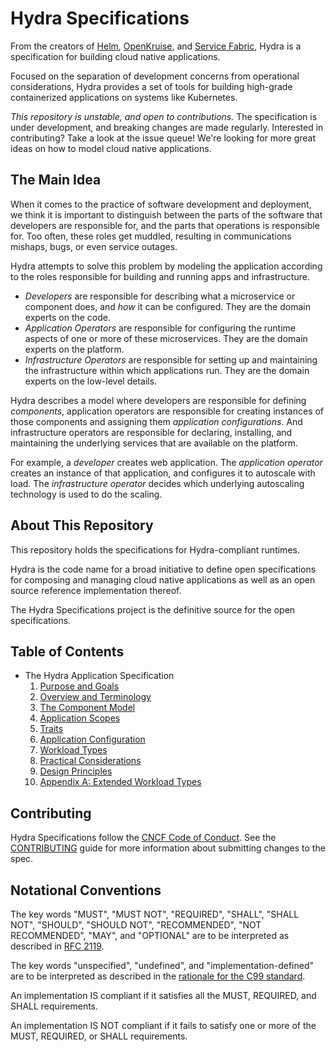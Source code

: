 # Hydra Specifications

From the creators of 
[Helm](https://helm.sh),
[OpenKruise](https://openkruise.io/en-us/),
and [Service Fabric](https://github.com/Microsoft/service-fabric),
Hydra is a specification for building cloud native applications.

Focused on the separation of development concerns from operational considerations,
Hydra provides a set of tools for building high-grade containerized applications
on systems like Kubernetes.

*This repository is unstable, and open to contributions.*
The specification is under development, and breaking changes are made regularly.
Interested in contributing? Take a look at the issue queue! We're looking for more
great ideas on how to model cloud native applications.

## The Main Idea

When it comes to the practice of software development and deployment, we think it is
important to distinguish between the parts of the software that developers are
responsible for, and the parts that operations is responsible for. Too often,
these roles get muddled, resulting in communications mishaps, bugs, or even
service outages.

Hydra attempts to solve this problem by modeling the application according to the
roles responsible for building and running apps and infrastructure.

* _Developers_ are responsible for describing what a microservice or component does,
  and _how_ it can be configured. They are the domain experts on the code.
* _Application Operators_ are responsible for configuring the runtime aspects of
  one or more of these microservices. They are the domain experts on the
  platform.
* _Infrastructure Operators_ are responsible for setting up and maintaining the
  infrastructure within which applications run. They are the domain
  experts on the low-level details.

Hydra describes a model where developers are responsible for defining _components_,
application operators are responsible for creating instances of those components and
assigning them _application configurations_. And infrastructure operators are
responsible for declaring, installing, and maintaining the underlying services that
are available on the platform.

For example, a _developer_ creates web application. The _application operator_ creates
an instance of that application, and configures it to autoscale with load. The
_infrastructure operator_ decides which underlying autoscaling technology is
used to do the scaling.

## About This Repository

This repository holds the specifications for Hydra-compliant runtimes.

Hydra is the code name for a broad initiative to define open
specifications for composing and managing cloud native applications as well as an
open source reference implementation thereof.

The Hydra Specifications project is the definitive source for the
open specifications.

## Table of Contents

* The Hydra Application Specification
  1. [Purpose and Goals](1.purpose_and_goals.md)
  2. [Overview and Terminology](2.overview_and_terminology.md)
  3. [The Component Model](3.component_model.md)
  4. [Application Scopes](4.application_scopes.md)
  5. [Traits](5.traits.md)
  6. [Application Configuration](6.application_configuration.md)
  7. [Workload Types](7.workload_types.md)
  8. [Practical Considerations](8.practical_considerations.md)
  9. [Design Principles](9.design_principles.md)
  10. [Appendix A: Extended Workload Types](10.appendix-extended-workload-types.md)

## Contributing

Hydra Specifications follow the [CNCF Code of Conduct][cncf-coc]. See the [CONTRIBUTING](contributing.md) guide for more information about submitting changes to the spec.

## Notational Conventions

The key words "MUST", "MUST NOT", "REQUIRED", "SHALL", "SHALL NOT", "SHOULD",
"SHOULD NOT", "RECOMMENDED", "NOT RECOMMENDED", "MAY", and "OPTIONAL" are to be
interpreted as described in [RFC 2119][rfc2119].

The key words "unspecified", "undefined", and "implementation-defined" are to be
interpreted as described in the [rationale for the C99
standard][c99-unspecified].

An implementation IS compliant if it satisfies all the MUST, REQUIRED, and SHALL
requirements.

An implementation IS NOT compliant if it fails to satisfy one or more of the
MUST, REQUIRED, or SHALL requirements.

[cncf-coc]: https://github.com/cncf/foundation/blob/master/code-of-conduct.md
[rfc2119]: http://tools.ietf.org/html/rfc2119
[c99-unspecified]: http://www.open-std.org/jtc1/sc22/wg14/www/C99RationaleV5.10.pdf#page=18
